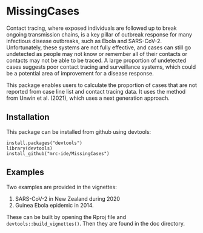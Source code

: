 # MissingCases
Contact tracing, where exposed individuals are followed up to break ongoing transmission chains, is a key pillar of outbreak response for many infectious disease outbreaks, such as Ebola and SARS-CoV-2. Unfortunately, these systems are not fully effective, and cases can still go undetected as people may not know or remember all of their contacts or contacts may not be able to be traced. A large proportion of undetected cases suggests poor contact tracing and surveillance systems, which could be a potential area of improvement for a disease response. 

This package enables users to calculate the proportion of cases that are not reported from case line list and contact tracing data. It uses the method from Unwin et al. (2021), which uses a next generation approach.


## Installation
This package can be installed from github using devtools:

```
install.packages("devtools")
library(devtools)
install_github("mrc-ide/MissingCases")
```

## Examples
Two examples are provided in the vignettes:
1) SARS-CoV-2 in New Zealand during 2020
2) Guinea Ebola epidemic in 2014.

These can be built by opening the Rproj file and ```devtools::build_vignettes()```.  Then they are found in the doc directory.
